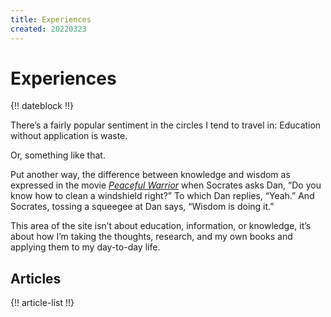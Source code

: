 ```yaml
---
title: Experiences
created: 20220323
---
```


# Experiences

{!! dateblock !!}

There’s a fairly popular sentiment in the circles I tend to travel in: Education without application is waste.

Or, something like that.

Put another way, the difference between knowledge and wisdom as expressed in the movie [*Peaceful Warrior*](https://www.imdb.com/title/tt0438315/) when Socrates asks Dan, “Do you know how to clean a windshield right?” To which Dan replies, “Yeah.” And Socrates, tossing a squeegee at Dan says, “Wisdom is doing it.”

This area of the site isn’t about education, information, or knowledge, it’s about how I’m taking the thoughts, research, and my own books and applying them to my day-to-day life.

## Articles

{!! article-list !!}
